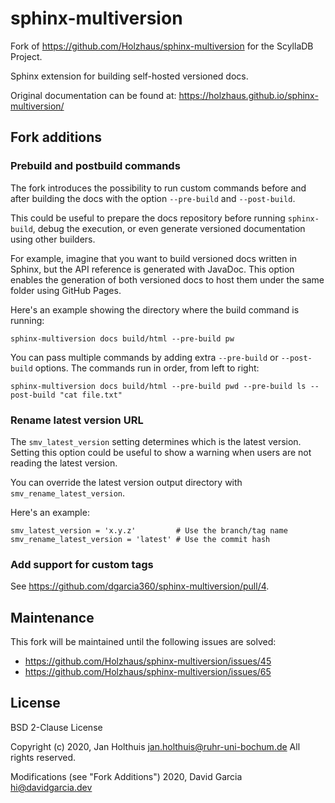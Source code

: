 # sphinx-multiversion

Fork of https://github.com/Holzhaus/sphinx-multiversion for the ScyllaDB Project.

Sphinx extension for building self-hosted versioned docs.

Original documentation can be found at: https://holzhaus.github.io/sphinx-multiversion/

## Fork additions

### Prebuild and postbuild commands

The fork introduces the possibility to run custom commands before and after building the docs with the option `--pre-build` and `--post-build`.

This could be useful to prepare the docs repository before running `sphinx-build`, debug the execution, or even generate versioned documentation using other builders.

For example, imagine that you want to build versioned docs written in Sphinx, but the API reference is generated with JavaDoc. This option enables the generation of both versioned docs to host them under the same folder using GitHub Pages.

Here's an example showing the directory where the build command is running:

```
sphinx-multiversion docs build/html --pre-build pw
```

You can pass multiple commands by adding extra `--pre-build` or `--post-build` options. The commands run in order, from left to right:

```
sphinx-multiversion docs build/html --pre-build pwd --pre-build ls --post-build "cat file.txt"
```

### Rename latest version URL

The `smv_latest_version` setting determines which is the latest version.
Setting this option could be useful to show a warning when users are not reading the latest version.

You can override the latest version output directory with `smv_rename_latest_version`.

Here's an example:

```
smv_latest_version = 'x.y.z'         # Use the branch/tag name
smv_rename_latest_version = 'latest' # Use the commit hash
```

### Add support for custom tags

See https://github.com/dgarcia360/sphinx-multiversion/pull/4.

## Maintenance

This fork will be maintained until the following issues are solved:

- https://github.com/Holzhaus/sphinx-multiversion/issues/45
- https://github.com/Holzhaus/sphinx-multiversion/issues/65

## License

BSD 2-Clause License

Copyright (c) 2020, Jan Holthuis <jan.holthuis@ruhr-uni-bochum.de>
All rights reserved.

Modifications (see "Fork Additions") 2020, David Garcia <hi@davidgarcia.dev>
